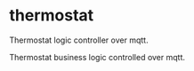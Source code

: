 # thermostat
Thermostat logic controller over mqtt.

Thermostat business logic controlled over mqtt.
